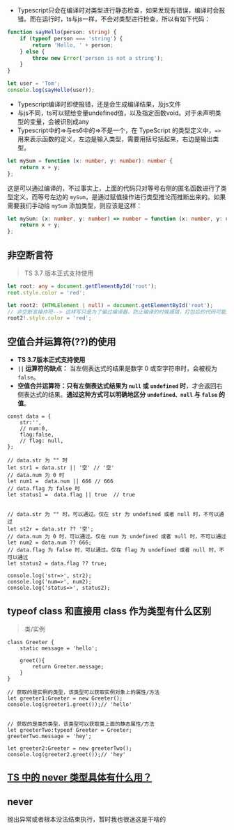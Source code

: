 - Typescript只会在编译时对类型进行静态检查，如果发现有错误，编译时会报错。而在运行时，ts与js一样，不会对类型进行检查，所以有如下代码：

```typescript
function sayHello(person: string) {
    if (typeof person === 'string') {
        return 'Hello, ' + person;
    } else {
        throw new Error('person is not a string');
    }
}

let user = 'Tom';
console.log(sayHello(user));
```

- Typescript编译时即使报错，还是会生成编译结果，及js文件
- 与js不同，ts可以赋给变量undefined值，以及指定函数void。对于未声明类型的变量，会被识别成any
- Typescript中的=>与es6中的=>不是一个，在 TypeScript 的类型定义中，`=>` 用来表示函数的定义，左边是输入类型，需要用括号括起来，右边是输出类型。

```ts
let mySum = function (x: number, y: number): number {
    return x + y;
};
```

这是可以通过编译的，不过事实上，上面的代码只对等号右侧的匿名函数进行了类型定义，而等号左边的 `mySum`，是通过赋值操作进行类型推论而推断出来的。如果需要我们手动给 `mySum` 添加类型，则应该是这样：

```ts
let mySum: (x: number, y: number) => number = function (x: number, y: number): number {
    return x + y;
};
```

## 非空断言符

> TS 3.7 版本正式支持使用

```typescript
let root: any = document.getElementById('root');
root.style.color = 'red';

let root2: (HTMLElement | null) = document.getElementById('root');
// 非空断言操作符--> 这样写只是为了骗过编译器，防止编译的时候报错，打包后的代码可能还是会报错
root2!.style.color = 'red';
```

## 空值合并运算符(??)的使用

- **TS 3.7版本正式支持使用**
- **`||` 运算符的缺点：** 当左侧表达式的结果是数字 0 或空字符串时，会被视为 `false`。
- **空值合并运算符：只有左侧表达式结果为 `null` 或 `undefined` 时**，才会返回右侧表达式的结果。**通过这种方式可以明确地区分 `undefined、null` 与 `false` 的值**。

```
const data = {
    str:'',
    // num:0,
    flag:false,
    // flag: null,
};

// data.str 为 "" 时
let str1 = data.str || '空' // '空'
// data.num 为 0 时
let num1 =  data.num || 666 // 666
// data.flag 为 false 时
let status1 =  data.flag || true  // true


// data.str 为 "" 时，可以通过。仅在 str 为 undefined 或者 null 时，不可以通过
let st2r = data.str ?? '空';  
// data.num 为 0 时，可以通过。仅在 num 为 undefined 或者 null 时，不可以通过
let num2 = data.num ?? 666; 
// data.flag 为 false 时，可以通过。仅在 flag 为 undefined 或者 null 时，不可以通过
let status2 = data.flag ?? true;

console.log('str=>', str2);
console.log('num=>', num2);
console.log('status=>', status2);
```

## typeof class 和直接用 class 作为类型有什么区别

> 类/实例

```
class Greeter {
    static message = 'hello';

    greet(){
        return Greeter.message;
    }
}

// 获取的是实例的类型，该类型可以获取实例对象上的属性/方法
let greeter1:Greeter = new Greeter();
console.log(greeter1.greet());// 'hello'


// 获取的是类的类型，该类型可以获取类上面的静态属性/方法
let greeterTwo:typeof Greeter = Greeter;
greeterTwo.message = 'hey';

let greeter2:Greeter = new greeterTwo();
console.log(greeter2.greet());// 'hey'
```

##  [TS 中的 never 类型具体有什么用？](https://www.zhihu.com/question/354601204/answer/888551021)

## never

抛出异常或者根本没法结束执行，暂时我也很迷这是干啥的
